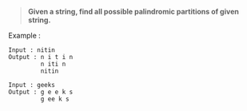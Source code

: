 > **Given a string, find all possible palindromic partitions of given string.**

Example :
```
Input : nitin
Output : n i t i n
         n iti n
         nitin
```
```
Input : geeks
Output : g e e k s
         g ee k s
```
